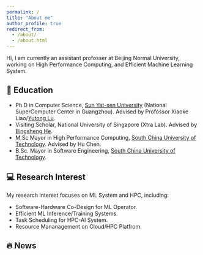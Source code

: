 ```yaml
---
permalink: /
title: "About me"
author_profile: true
redirect_from: 
  - /about/
  - /about.html
---
```


Hi, I am currently an assistant profosser at Beijing Normal University, working on High Performance Computing, and Efficient Machine Learning System.


## 🏫 Education
- Ph.D in Computer Science, [Sun Yat-sen University](https://cse.sysu.edu.cn/) (National SuperComputer Center in Guangzhou).
  Advised by Profossor Xiaoke Liao/[Yutong Lu](https://cse.sysu.edu.cn/content/2483).
- Visiting Scholar, National University of Singapore (Xtra Lab).
  Advised by [Bingsheng He](https://www.comp.nus.edu.sg/~hebs/).
- M.Sc Mayor in High Performance Computing, [South China University of Technology](https://www.scut.edu.cn).
  Advised by Hu Chen.
- B.Sc. Mayor in Software Engineering, [South China University of Technology](https://www.scut.edu.cn/).

## 💻 Research Interest
My research interest focuses on ML System and HPC, including: 

- Software-Hardware Co-Design for ML Operator.
- Efficient ML Inference/Training Systems.
- Task Scheduling for HPC-AI System.
- Resource Mananagement on Cloud/HPC Platfrom.

## 🔥 News
